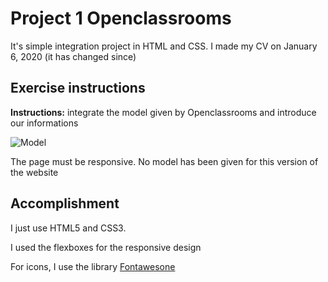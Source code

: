 # Project 1 Openclassrooms

It's simple integration project in HTML and CSS.
I made my CV on January 6, 2020 (it has changed since)

## Exercise instructions

**Instructions:** integrate the model given by Openclassrooms and introduce our informations

![Model](https://user.oc-static.com/upload/2019/04/12/15550721972967_Resume%20-%203.png)

The page must be responsive. No model has been given for this version of the website

## Accomplishment 

I just use HTML5 and CSS3.

I used the flexboxes for the responsive design

For icons, I use the library [Fontawesone](https://fontawesome.com/)
